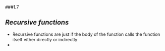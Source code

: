 ###1.7

***Recursive functions***
- 


- Recursive functions are just if the body of the function calls the function itself either directly or indirectly
- 


















